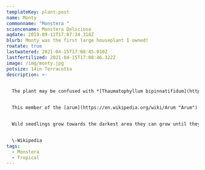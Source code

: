 ```yaml
---
templateKey: plant-post
name: Monty
commonname: "Monstera "
sciencename: Monstera Deliciosa
aqdate: 2019-09-11T17:07:34.318Z
blurb: Monty was the first large houseplant I owned!
roatate: true
lastwatered: 2021-04-15T17:08:45.010Z
lastfertilized: 2021-04-15T17:08:46.322Z
image: /img/monty.jpg
potsize: 14in Terracotta
description: >-
  

  The plant may be confused with *[Thaumatophyllum bipinnatifidum](https://en.wikipedia.org/wiki/Thaumatophyllum_bipinnatifidum "Thaumatophyllum bipinnatifidum")*, known as the Split-leaf Philodendron or Tree Philodendron, as they have similar leaves and growing habits. <!--StartFragment-->


  This member of the [arum](https://en.wikipedia.org/wiki/Arum "Arum") [family](https://en.wikipedia.org/wiki/Family_(biology) "Family (biology)") [Araceae](https://en.wikipedia.org/wiki/Araceae "Araceae") is an [epiphyte](https://en.wikipedia.org/wiki/Epiphyte "Epiphyte") with [aerial roots](https://en.wikipedia.org/wiki/Aerial_roots "Aerial roots"), able to grow up to 20 m (66 ft) high in the wild, with large, leathery, glossy, heart-shaped leaves 25–90 cm (10–35.5 in) long by 25–75 cm (10–29.5 in) broad. The leaves on young plants are smaller and entire with no lobes or holes, but soon produce lobed and [fenestrate](https://en.wikipedia.org/wiki/Leaf_shape "Leaf shape") leaves as they grow.[](https://en.wikipedia.org/wiki/Monstera_deliciosa#cite_note-7) Although it can grow very tall in nature, it only measures between 2 and 3 m (6.6 and 9.8 ft) when grown indoors. The leaves are large (up to 1 m or 3.3 ft long), heart-shaped and pinnate. The older the plant, the more the leaves are covered with its familiar large perforations.


  Wild seedlings grow towards the darkest area they can grow until they find a tree trunk, then start to grow up towards the light, creeping up the tree.[](https://en.wikipedia.org/wiki/Monstera_deliciosa#cite_note-uconn-9)


  \-Wikipedia
tags:
  - Monstera
  - Tropical
---
```

